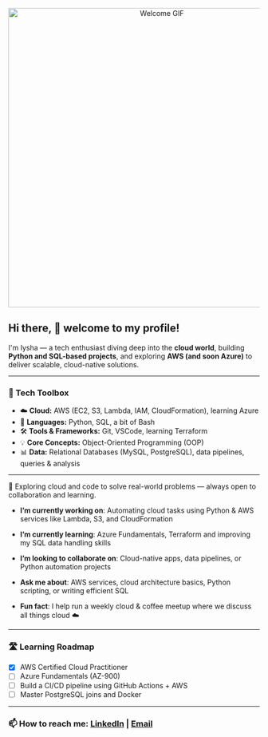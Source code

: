 
<p align="center">
  <img src="https://media2.giphy.com/media/v1.Y2lkPTc5MGI3NjExZnl5ZGlidnUzcGs4bmd3NjY4bHZubWNuamR6eDBpbHhqNXB4MWdlZCZlcD12MV9pbnRlcm5hbF9naWZfYnlfaWQmY3Q9Zw/xUPGGDNsLvqsBOhuU0/giphy.gif" width="600" alt="Welcome GIF" />
</p>

## Hi there, 👋 welcome to my profile!

I'm Iysha — a tech enthusiast diving deep into the **cloud world**, building **Python and SQL-based projects**, and exploring **AWS (and soon Azure)** to deliver scalable, cloud-native solutions.

---

### 🧰 Tech Toolbox
- ☁️ **Cloud:** AWS (EC2, S3, Lambda, IAM, CloudFormation), learning Azure  
- 🐍 **Languages:** Python, SQL, a bit of Bash  
- 🛠️ **Tools & Frameworks:** Git, VSCode, learning Terraform
- 💡 **Core Concepts:** Object-Oriented Programming (OOP)
- 📊 **Data:** Relational Databases (MySQL, PostgreSQL), data pipelines, queries & analysis  

---
📌 Exploring cloud and code to solve real-world problems — always open to collaboration and learning.

-  **I’m currently working on**: Automating cloud tasks using Python & AWS services like Lambda, S3, and CloudFormation
-  **I’m currently learning**: Azure Fundamentals, Terraform and improving my SQL data handling skills  

-  **I’m looking to collaborate on**: Cloud-native apps, data pipelines, or Python automation projects  
-  **Ask me about**: AWS services, cloud architecture basics, Python scripting, or writing efficient SQL  
-  **Fun fact**: I help run a weekly cloud & coffee meetup where we discuss all things cloud ☁️  

---

### 🛣️ Learning Roadmap
- [x] AWS Certified Cloud Practitioner
- [ ] Azure Fundamentals (AZ-900)
- [ ] Build a CI/CD pipeline using GitHub Actions + AWS
- [ ] Master PostgreSQL joins and Docker

---

### 📫 **How to reach me**: [LinkedIn](https://www.linkedin.com/in/iyshakhan/) | [Email](mailto:iyshakhan75@gmail.com)  
